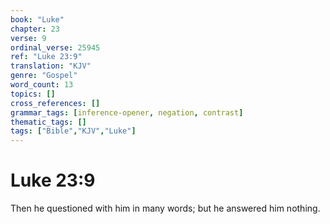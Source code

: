 ```yaml
---
book: "Luke"
chapter: 23
verse: 9
ordinal_verse: 25945
ref: "Luke 23:9"
translation: "KJV"
genre: "Gospel"
word_count: 13
topics: []
cross_references: []
grammar_tags: [inference-opener, negation, contrast]
thematic_tags: []
tags: ["Bible","KJV","Luke"]
---
```


# Luke 23:9

Then he questioned with him in many words; but he answered him nothing.
